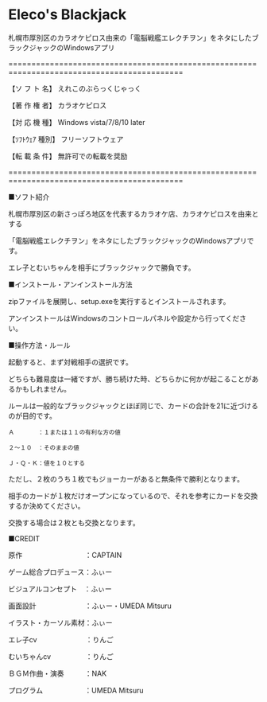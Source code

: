 # Eleco's Blackjack
札幌市厚別区のカラオケピロス由来の「電脳戦艦エレクチヲン」をネタにしたブラックジャックのWindowsアプリ

============================================================================================

【ソ フ ト 名】 えれこのぶらっくじゃっく

【著 作 権 者】 カラオケピロス

【対 応 機 種】 Windows vista/7/8/10 later

【ｿﾌﾄｳｪｱ 種別】 フリーソフトウェア

【転 載 条 件】 無許可での転載を奨励

============================================================================================


■ソフト紹介

札幌市厚別区の新さっぽろ地区を代表するカラオケ店、カラオケピロスを由来とする

「電脳戦艦エレクチヲン」をネタにしたブラックジャックのWindowsアプリです。

エレ子とむいちゃんを相手にブラックジャックで勝負です。



■インストール・アンインストール方法

zipファイルを展開し、setup.exeを実行するとインストールされます。

アンインストールはWindowsのコントロールパネルや設定から行ってください。



■操作方法・ルール

起動すると、まず対戦相手の選択です。

どちらも難易度は一緒ですが、勝ち続けた時、どちらかに何かが起こることがあるかもしれません。

ルールは一般的なブラックジャックとほぼ同じで、カードの合計を21に近づけるのが目的です。

    Ａ　　　　：１または１１の有利な方の値

    ２～１０　：そのままの値

    Ｊ・Ｑ・Ｋ：値を１０とする

ただし、２枚のうち１枚でもジョーカーがあると無条件で勝利となります。

相手のカードが１枚だけオープンになっているので、それを参考にカードを交換するか決めてください。

交換する場合は２枚とも交換となります。




■CREDIT

原作　　　　　　　　　：CAPTAIN

ゲーム総合プロデュース：ふぃー

ビジュアルコンセプト　：ふぃー

画面設計　　　　　　　：ふぃー・UMEDA Mitsuru

イラスト・カーソル素材：ふぃー

エレ子cv　　　　　　　：りんご

むいちゃんcv　　　　　：りんご

ＢＧＭ作曲・演奏　　　：NAK

プログラム　　　　　　：UMEDA Mitsuru

